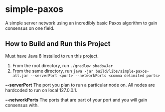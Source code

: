 # simple-paxos
A simple server network using an incredibly basic Paxos algorithm to gain consensus on one field.

## How to Build and Run this Project

Must have Java 8 installed to run this project.

1. From the root directory, run `./gradlew shadowJar`
2. From the same directory, run `java -jar build/libs/simple-paxos-all.jar --serverPort <port> --networkPorts <comma delimited ports>`

**--serverPort** The port you plan to run a particular node on. All nodes are hardcoded to run on local 127.0.0.1.

**--networkPorts** The ports that are part of your port and you will gain consensus with.

